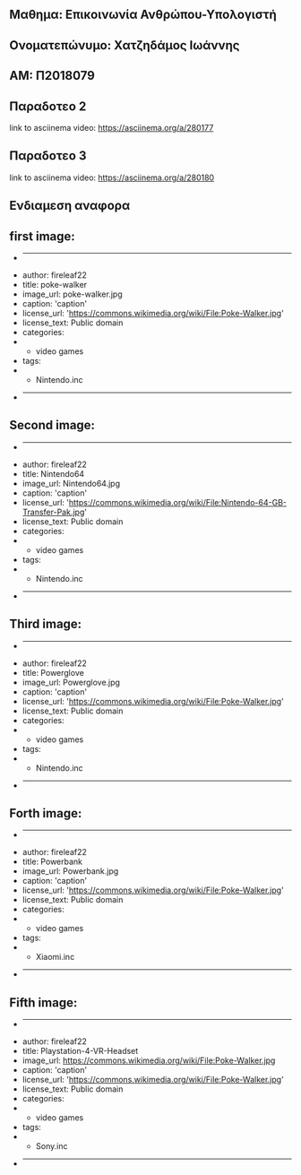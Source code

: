Μαθημα: Επικοινωνία Ανθρώπου-Υπολογιστή
-
Ονοματεπώνυμο: Χατζηδάμος Ιωάννης
-
ΑΜ: Π2018079
-
Παραδοτεο 2
-
link to asciinema video: https://asciinema.org/a/280177

Παραδοτεο 3
-
link to asciinema video: https://asciinema.org/a/280180


Ενδιαμεση αναφορα
-
first image:
-
+ ---
+ author: fireleaf22
+ title: poke-walker
+ image_url: poke-walker.jpg
+ caption: 'caption'
+ license_url: 'https://commons.wikimedia.org/wiki/File:Poke-Walker.jpg'
+ license_text: Public domain
+ categories:
+   - video games
+ tags:
+   - Nintendo.inc
+ ---

Second image:
-
+ ---
+ author: fireleaf22
+ title: Nintendo64
+ image_url: Nintendo64.jpg
+ caption: 'caption'
+ license_url: 'https://commons.wikimedia.org/wiki/File:Nintendo-64-GB-Transfer-Pak.jpg'
+ license_text: Public domain
+ categories:
+   - video games
+ tags:
+   - Nintendo.inc
+ ---

Third image:
-
+ ---
+ author: fireleaf22
+ title: Powerglove
+ image_url: Powerglove.jpg
+ caption: 'caption'
+ license_url: 'https://commons.wikimedia.org/wiki/File:Poke-Walker.jpg'
+ license_text: Public domain
+ categories:
+   - video games
+ tags:
+   - Nintendo.inc
+ ---

Forth image:
-
+ ---
+ author: fireleaf22
+ title: Powerbank
+ image_url: Powerbank.jpg
+ caption: 'caption'
+ license_url: 'https://commons.wikimedia.org/wiki/File:Poke-Walker.jpg'
+ license_text: Public domain
+ categories:
+   - video games
+ tags:
+   - Xiaomi.inc
+ ---

Fifth image:
-
+ ---
+ author: fireleaf22
+ title: Playstation-4-VR-Headset
+ image_url: https://commons.wikimedia.org/wiki/File:Poke-Walker.jpg
+ caption: 'caption'
+ license_url: 'https://commons.wikimedia.org/wiki/File:Poke-Walker.jpg'
+ license_text: Public domain
+ categories:
+   - video games
+ tags:
+   - Sony.inc
+ ---
